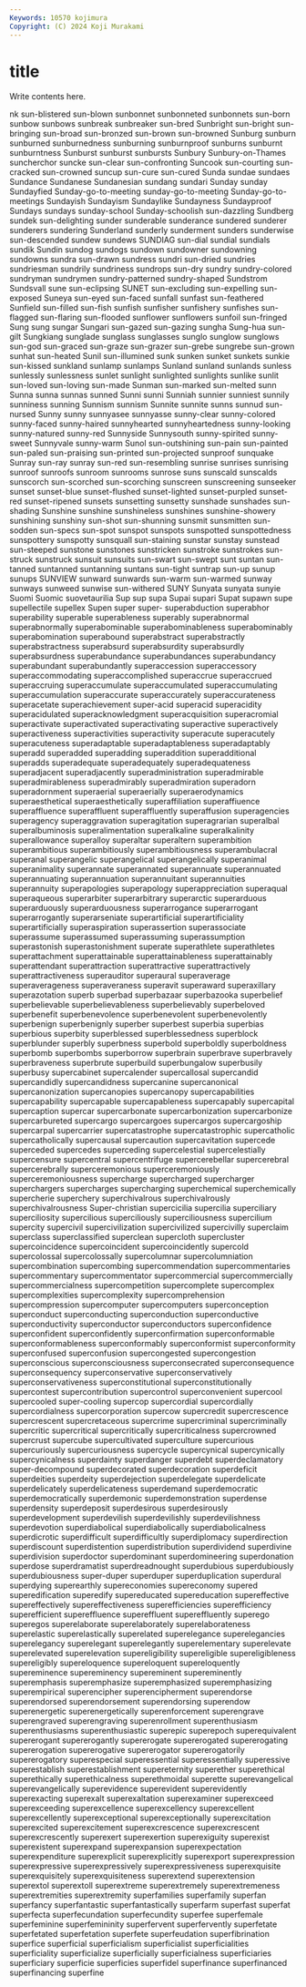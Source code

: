 ```yaml
---
Keywords: 10570 kojimura
Copyright: (C) 2024 Koji Murakami
---
```


# title

Write contents here.



nk sun-blistered sun-blown sunbonnet sunbonneted sunbonnets
sun-born sunbow sunbows sunbreak sunbreaker sun-bred Sunbright sun-bright sun-bringing sun-broad
sun-bronzed sun-brown sun-browned Sunburg sunburn sunburned sunburnedness sunburning sunburnproof sunburns
sunburnt sunburntness Sunburst sunburst sunbursts Sunbury Sunbury-on-Thames suncherchor suncke sun-clear
sun-confronting Suncook sun-courting sun-cracked sun-crowned suncup sun-cure sun-cured Sunda sundae
sundaes Sundance Sundanese Sundanesian sundang sundari Sunday sunday Sundayfied Sunday-go-to-meeting
sunday-go-to-meeting Sunday-go-to-meetings Sundayish Sundayism Sundaylike Sundayness Sundayproof Sundays sundays sunday-school
Sunday-schoolish sun-dazzling Sundberg sundek sun-delighting sunder sunderable sunderance sundered sunderer
sunderers sundering Sunderland sunderly sunderment sunders sunderwise sun-descended sundew sundews
SUNDIAG sun-dial sundial sundials sundik Sundin sundog sundogs sundown sundowner
sundowning sundowns sundra sun-drawn sundress sundri sun-dried sundries sundriesman sundrily
sundriness sundrops sun-dry sundry sundry-colored sundryman sundrymen sundry-patterned sundry-shaped Sundstrom
Sundsvall sune sun-eclipsing SUNET sun-excluding sun-expelling sun-exposed Suneya sun-eyed sun-faced
sunfall sunfast sun-feathered Sunfield sun-filled sun-fish sunfish sunfisher sunfishery sunfishes
sun-flagged sun-flaring sun-flooded sunflower sunflowers sunfoil sun-fringed Sung sung sungar
Sungari sun-gazed sun-gazing sungha Sung-hua sun-gilt Sungkiang sunglade sunglass sunglasses
sunglo sunglow sunglows sun-god sun-graced sun-graze sun-grazer sun-grebe sungrebe sun-grown
sunhat sun-heated Sunil sun-illumined sunk sunken sunket sunkets sunkie sun-kissed
sunkland sunlamp sunlamps Sunland sunland sunlands sunless sunlessly sunlessness sunlet
sunlight sunlighted sunlights sunlike sunlit sun-loved sun-loving sun-made Sunman sun-marked
sun-melted sunn Sunna sunna sunnas sunned Sunni sunni Sunniah sunnier
sunniest sunnily sunniness sunning Sunnism sunnism Sunnite sunnite sunns sunnud
sun-nursed Sunny sunny sunnyasee sunnyasse sunny-clear sunny-colored sunny-faced sunny-haired sunnyhearted
sunnyheartedness sunny-looking sunny-natured sunny-red Sunnyside Sunnysouth sunny-spirited sunny-sweet Sunnyvale sunny-warm
Sunol sun-outshining sun-pain sun-painted sun-paled sun-praising sun-printed sun-projected sunproof sunquake
Sunray sun-ray sunray sun-red sun-resembling sunrise sunrises sunrising sunroof sunroofs
sunroom sunrooms sunrose suns sunscald sunscalds sunscorch sun-scorched sun-scorching sunscreen
sunscreening sunseeker sunset sunset-blue sunset-flushed sunset-lighted sunset-purpled sunset-red sunset-ripened sunsets
sunsetting sunsetty sunshade sunshades sun-shading Sunshine sunshine sunshineless sunshines sunshine-showery
sunshining sunshiny sun-shot sun-shunning sunsmit sunsmitten sun-sodden sun-specs sun-spot sunspot
sunspots sunspotted sunspottedness sunspottery sunspotty sunsquall sun-staining sunstar sunstay sunstead
sun-steeped sunstone sunstones sunstricken sunstroke sunstrokes sun-struck sunstruck sunsuit sunsuits
sun-swart sun-swept sunt suntan sun-tanned suntanned suntanning suntans sun-tight suntrap
sun-up sunup sunups SUNVIEW sunward sunwards sun-warm sun-warmed sunway sunways
sunweed sunwise sun-withered SUNY Sunyata sunyata sunyie Suomi Suomic suovetaurilia
Sup sup supa Supai supari Supat supawn supe supellectile supellex
Supen super super- superabduction superabhor superability superable superableness superably superabnormal
superabnormally superabominable superabominableness superabominably superabomination superabound superabstract superabstractly superabstractness superabsurd
superabsurdity superabsurdly superabsurdness superabundance superabundances superabundancy superabundant superabundantly superaccession superaccessory
superaccommodating superaccomplished superaccrue superaccrued superaccruing superaccumulate superaccumulated superaccumulating superaccumulation superaccurate
superaccurately superaccurateness superacetate superachievement super-acid superacid superacidity superacidulated superacknowledgment superacquisition
superacromial superactivate superactivated superactivating superactive superactively superactiveness superactivities superactivity superacute
superacutely superacuteness superadaptable superadaptableness superadaptably superadd superadded superadding superaddition superadditional
superadds superadequate superadequately superadequateness superadjacent superadjacently superadministration superadmirable superadmirableness superadmirably
superadmiration superadorn superadornment superaerial superaerially superaerodynamics superaesthetical superaesthetically superaffiliation superaffiuence
superaffluence superaffluent superaffluently superaffusion superagencies superagency superaggravation superagitation superagrarian superalbal
superalbuminosis superalimentation superalkaline superalkalinity superallowance superalloy superaltar superaltern superambition superambitious
superambitiously superambitiousness superambulacral superanal superangelic superangelical superangelically superanimal superanimality superannate
superannated superannuate superannuated superannuating superannuation superannuitant superannuities superannuity superapologies superapology
superappreciation superaqual superaqueous superarbiter superarbitrary superarctic superarduous superarduously superarduousness superarrogance
superarrogant superarrogantly superarseniate superartificial superartificiality superartificially superaspiration superassertion superassociate superassume
superassumed superassuming superassumption superastonish superastonishment superate superathlete superathletes superattachment superattainable
superattainableness superattainably superattendant superattraction superattractive superattractively superattractiveness superauditor superaural superaverage
superaverageness superaveraness superavit superaward superaxillary superazotation superb superbad superbazaar superbazooka
superbelief superbelievable superbelievableness superbelievably superbeloved superbenefit superbenevolence superbenevolent superbenevolently superbenign
superbenignly superber superbest superbia superbias superbious superbity superblessed superblessedness superblock
superblunder superbly superbness superbold superboldly superboldness superbomb superbombs superborrow superbrain
superbrave superbravely superbraveness superbrute superbuild superbungalow superbusily superbusy supercabinet supercalender
supercallosal supercandid supercandidly supercandidness supercanine supercanonical supercanonization supercanopies supercanopy supercapabilities
supercapability supercapable supercapableness supercapably supercapital supercaption supercar supercarbonate supercarbonization supercarbonize
supercarbureted supercargo supercargoes supercargos supercargoship supercarpal supercarrier supercatastrophe supercatastrophic supercatholic
supercatholically supercausal supercaution supercavitation supercede superceded supercedes superceding supercelestial supercelestially
supercensure supercentral supercentrifuge supercerebellar supercerebral supercerebrally superceremonious superceremoniously superceremoniousness supercharge
supercharged supercharger superchargers supercharges supercharging superchemical superchemically supercherie superchery superchivalrous
superchivalrously superchivalrousness Super-christian supercicilia supercilia superciliary superciliosity supercilious superciliously superciliousness
supercilium supercity supercivil supercivilization supercivilized supercivilly superclaim superclass superclassified superclean
supercloth supercluster supercoincidence supercoincident supercoincidently supercold supercolossal supercolossally supercolumnar supercolumniation
supercombination supercombing supercommendation supercommentaries supercommentary supercommentator supercommercial supercommercially supercommercialness supercompetition
supercomplete supercomplex supercomplexities supercomplexity supercomprehension supercompression supercomputer supercomputers superconception superconduct
superconducting superconduction superconductive superconductivity superconductor superconductors superconfidence superconfident superconfidently superconfirmation
superconformable superconformableness superconformably superconformist superconformity superconfused superconfusion supercongested supercongestion superconscious
superconsciousness superconsecrated superconsequence superconsequency superconservative superconservatively superconservativeness superconstitutional superconstitutionally supercontest
supercontribution supercontrol superconvenient supercool supercooled super-cooling supercop supercordial supercordially supercordialness
supercorporation supercow supercredit supercrescence supercrescent supercretaceous supercrime supercriminal supercriminally supercritic
supercritical supercritically supercriticalness supercrowned supercrust supercube supercultivated superculture supercurious supercuriously
supercuriousness supercycle supercynical supercynically supercynicalness superdainty superdanger superdebt superdeclamatory super-decompound
superdecorated superdecoration superdeficit superdeities superdeity superdejection superdelegate superdelicate superdelicately superdelicateness
superdemand superdemocratic superdemocratically superdemonic superdemonstration superdense superdensity superdeposit superdesirous superdesirously
superdevelopment superdevilish superdevilishly superdevilishness superdevotion superdiabolical superdiabolically superdiabolicalness superdicrotic superdifficult
superdifficultly superdiplomacy superdirection superdiscount superdistention superdistribution superdividend superdivine superdivision superdoctor
superdominant superdomineering superdonation superdose superdramatist superdreadnought superdubious superdubiously superdubiousness super-duper
superduper superduplication superdural superdying superearthly supereconomies supereconomy supered superedification superedify
supereducated supereducation supereffective supereffectively supereffectiveness superefficiencies superefficiency superefficient supereffluence supereffluent
supereffluently superego superegos superelaborate superelaborately superelaborateness superelastic superelastically superelated superelegance
superelegancies superelegancy superelegant superelegantly superelementary superelevate superelevated superelevation supereligibility supereligible
supereligibleness supereligibly supereloquence supereloquent supereloquently supereminence supereminency supereminent supereminently superemphasis
superemphasize superemphasized superemphasizing superempirical superencipher superencipherment superendorse superendorsed superendorsement superendorsing
superendow superenergetic superenergetically superenforcement superengrave superengraved superengraving superenrollment superenthusiasm superenthusiasms
superenthusiastic superepic superepoch superequivalent supererogant supererogantly supererogate supererogated supererogating supererogation
supererogative supererogator supererogatorily supererogatory superespecial superessential superessentially superessive superestablish superestablishment
supereternity superether superethical superethically superethicalness superethmoidal superette superevangelical superevangelically superevidence
superevident superevidently superexacting superexalt superexaltation superexaminer superexceed superexceeding superexcellence superexcellency
superexcellent superexcellently superexceptional superexceptionally superexcitation superexcited superexcitement superexcrescence superexcrescent superexcrescently
superexert superexertion superexiguity superexist superexistent superexpand superexpansion superexpectation superexpenditure superexplicit
superexplicitly superexport superexpression superexpressive superexpressively superexpressiveness superexquisite superexquisitely superexquisiteness superextend
superextension superextol superextoll superextreme superextremely superextremeness superextremities superextremity superfamilies superfamily
superfan superfancy superfantastic superfantastically superfarm superfast superfat superfecta superfecundation superfecundity
superfee superfemale superfeminine superfemininity superfervent superfervently superfetate superfetated superfetation superfete
superfeudation superfibrination superfice superficial superficialism superficialist superficialities superficiality superficialize superficially
superficialness superficiaries superficiary superficie superficies superfidel superfinance superfinanced superfinancing superfine
